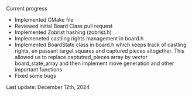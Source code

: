Current progress

- Implemented CMake file
- Reviewed initial Board Class pull request 
- Implemented Zobrist hashing (zobrist.h)
- Implemeneted castling rights management in board.h
- Implemented BoardState class in board.h which keeps track of castling rights, en passant target squares and captured pieces altogether. This allowed us to replace captutred_pieces array by vector<BoardState> board_state_array and then implement move generation and other important functions
- Fixed some bugs

Last update: December 12th, 2024